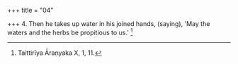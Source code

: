 +++
title = "04"

+++
4. Then he takes up water in his joined hands, (saying), 'May the waters and the herbs be propitious to us.' [^3] 


[^3]:  Taittirīya Āraṇyaka X, 1, 11.
